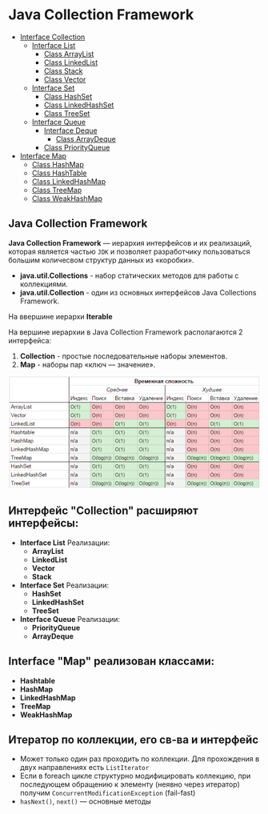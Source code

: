 # Java Collection Framework

+ [Interface Collection](src/main/java/kovteba/interfacecollection)
    + [Interface List](src/main/java/kovteba/interfacecollection/interfacelist)
        + [Class ArrayList](src/main/java/kovteba/interfacecollection/interfacelist/classarraylist)
        + [Class LinkedList](src/main/java/kovteba/interfacecollection/interfacelist/classlinkedlist)
        + [Class Stack](src/main/java/kovteba/interfacecollection/interfacelist/classstack)
        + [Class Vector](src/main/java/kovteba/interfacecollection/interfacelist/classvector)
    + [Interface Set](src/main/java/kovteba/interfacecollection/interfaceset)
        + [Class HashSet](src/main/java/kovteba/interfacecollection/interfaceset/classhashset)
        + [Class LinkedHashSet](src/main/java/kovteba/interfacecollection/interfaceset/classlinkedhashset)
        + [Class TreeSet](src/main/java/kovteba/interfacecollection/interfaceset/classtreeset)
    + [Interface Queue](src/main/java/kovteba/interfacecollection/interfacequeue)
        + [Interface Deque](src/main/java/kovteba/interfacecollection/interfacequeue/interfacedeque)
            + [Class ArrayDeque](src/main/java/kovteba/interfacecollection/interfacequeue/interfacedeque/classarraydeque)
        + [Class PriorityQueue](src/main/java/kovteba/interfacecollection/interfacequeue/classpriorityqueue)
+ [Interface Map](src/main/java/kovteba/interfacemap)
    + [Class HashMap](src/main/java/kovteba/interfacemap/classhashmap)
    + [Class HashTable](src/main/java/kovteba/interfacemap/classhashtable)
    + [Class LinkedHashMap](src/main/java/kovteba/interfacemap/classlinkedhashmap)
    + [Class TreeMap](src/main/java/kovteba/interfacemap/classtreemap)
    + [Class WeakHashMap](src/main/java/kovteba/interfacemap/classweakhashmap)

## Java Collection Framework

__Java Collection Framework__ — иерархия интерфейсов и их реализаций, которая является частью `JDK` и позволяет 
разработчику пользоваться большим количесвом структур данных из «коробки».        


- __java.util.Collections__ - набор статических методов для работы с коллекциями.
- __java.util.Collection__ - один из основных интерфейсов Java Collections Framework.

На ввершине иерархи __Iterable__

На вершине иерархии в Java Collection Framework располагаются 2 интерфейса: 
1. __Collection__ - простые последовательные наборы элементов. 
2. __Map__ - наборы пар «ключ — значение».

![BigONotation](img/BigONotation.png)

## **Интерфейс "Collection" расширяют интерфейсы:**
+ __Interface List__ Реализации:
    + __ArrayList__
    + __LinkedList__
    + __Vector__
    + __Stack__ 
+ __Interface Set__ Реализации:
    + __HashSet__
    + __LinkedHashSet__ 
    + __TreeSet__
+ __Interface Queue__ Реализации:
    + __PriorityQueue__ 
    + __ArrayDeque__ 
    
## Interface "Map" реализован классами:
+ __Hashtable__
+ __HashMap__
+ __LinkedHashMap__
+ __TreeMap__ 
+ __WeakHashMap__

## Итератор по коллекции, его св-ва и интерфейс 
- Может только один раз проходить по коллекции. Для прохождения в двух направлениях есть `ListIterator`
- Если в foreach цикле структурно модифицировать коллекцию, при последующем обращению к элементу (неявно через итератор) 
    получим `ConcurrentModificationException` (fail-fast)
- `hasNext()`, `next()` — основные методы
    